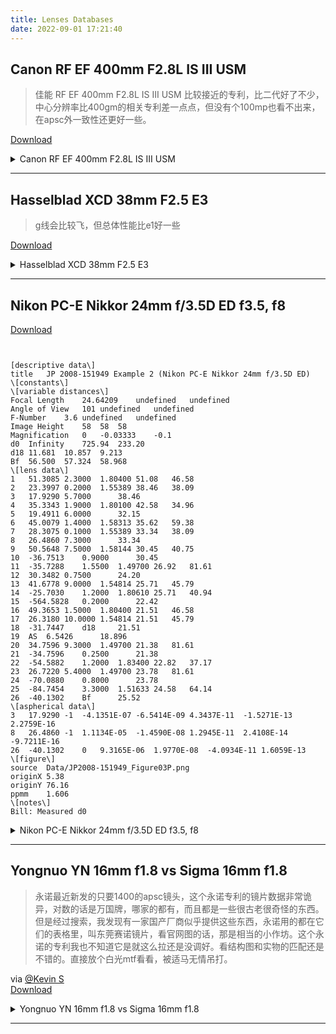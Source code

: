 ```yaml
---
title: Lenses Databases
date: 2022-09-01 17:21:40
---
```


## Canon RF EF 400mm F2.8L IS III USM
> 佳能 RF EF 400mm F2.8L IS III USM 比较接近的专利，比二代好了不少，中心分辨率比400gm的相关专利差一点点，但没有个100mp也看不出来，在apsc外一致性还更好一些。

[Download](https://t.me/cnphotog/1062051)
<details markdown='1'><summary>Canon RF EF 400mm F2.8L IS III USM</summary>
<div class="justified-gallery">

![image.png](https://s2.loli.net/2022/09/03/8sKPLzyeJHorV1U.png)
![image.png](https://s2.loli.net/2022/09/03/PwAubEfWcRD8YFL.png)
![image.png](https://s2.loli.net/2022/09/03/oIKWqyFCgzJedU5.png)
![image.png](https://s2.loli.net/2022/09/03/izVJbT1axUDuN3X.png)
![image.png](https://s2.loli.net/2022/09/03/qhNVkpDvY8PLm3K.png)
![image.png](https://s2.loli.net/2022/09/03/47SzDdbI5mBFPiR.png)
    
</div>
</details>

* * * 

## Hasselblad XCD 38mm F2.5 E3
> g线会比较飞，但总体性能比e1好一些   

[Download ](https://t.me/cnphotog/1062246)
<details markdown='1'><summary>Hasselblad XCD 38mm F2.5 E3</summary>
<div class="justified-gallery">

![image.png](https://s2.loli.net/2022/09/03/YqHjBMcDlXCufVb.png)
![image.png](https://s2.loli.net/2022/09/03/bAdTHIP1kyCOie5.png)
![image.png](https://s2.loli.net/2022/09/03/T6c5oaGDOLsCvbt.png)
![image.png](https://s2.loli.net/2022/09/03/ofqZdH3svpwGD9B.png)
![image.png](https://s2.loli.net/2022/09/03/xvdTZ1uqUYLfMSD.png)

</div>
</details>

* * *

## Nikon PC-E Nikkor 24mm f/3.5D ED f3.5, f8
[Download](https://t.me/cnphotog/1061417)  
```TXT


[descriptive data\]
title	JP 2008-151949 Example 2 (Nikon PC-E Nikkor 24mm f/3.5D ED)
\[constants\]
\[variable distances\]
Focal Length	24.64209	undefined	undefined
Angle of View	101	undefined	undefined
F-Number	3.6	undefined	undefined
Image Height	58	58	58
Magnification	0	-0.03333	-0.1
d0	Infinity	725.94	233.20
d18	11.681	10.857	9.213
Bf	56.500	57.324	58.968
\[lens data\]
1	51.3085	2.3000	1.80400	51.08	46.58
2	23.3997	0.2000	1.55389	38.46	38.09
3	17.9290	5.7000		38.46
4	35.3343	1.9000	1.80100	42.58	34.96
5	19.4911	6.0000		32.15
6	45.0079	1.4000	1.58313	35.62	59.38
7	28.3075	0.1000	1.55389	33.34	38.09
8	26.4860	7.3000		33.34	
9	50.5648	7.5000	1.58144	30.45	40.75
10	-36.7513	0.9000		30.45
11	-35.7288	1.5500	1.49700	26.92	81.61
12	30.3482	0.7500		24.20	
13	41.6778	9.0000	1.54814	25.71	45.79
14	-25.7030	1.2000	1.80610	25.71	40.94
15	-564.5828	0.2000		22.42	
16	49.3653	1.5000	1.80400	21.51	46.58
17	26.3180	10.0000	1.54814	21.51	45.79
18	-31.7447	d18		21.51
19	AS	6.5426		18.896
20	34.7596	9.3000	1.49700	21.38	81.61
21	-34.7596	0.2500		21.38
22	-54.5882	1.2000	1.83400	22.82	37.17
23	26.7220	5.4000	1.49700	23.78	81.61
24	-70.0880	0.8000		23.78	
25	-84.7454	3.3000	1.51633	24.58	64.14
26	-40.1302	Bf		25.52	
\[aspherical data\]
3	17.9290	-1	-4.1351E-07	-6.5414E-09	4.3437E-11	-1.5271E-13	2.2759E-16
8	26.4860	-1	1.1134E-05	-1.4590E-08	1.2945E-11	2.4108E-14	-9.7211E-16
26	-40.1302	0	9.3165E-06	1.9770E-08	-4.0934E-11	1.6059E-13	
\[figure\]
source	Data/JP2008-151949_Figure03P.png
originX	5.38
originY	76.16
ppmm	1.606
\[notes\]
Bill: Measured d0 
```

<details markdown='1'><summary>Nikon PC-E Nikkor 24mm f/3.5D ED f3.5, f8</summary>
<div class="justified-gallery">

![image.png](https://s2.loli.net/2022/09/02/E4JPGwbmAxzRI1r.png)
![image.png](https://s2.loli.net/2022/09/02/I2QSduNosKTHpgW.png)
![image.png](https://s2.loli.net/2022/09/02/gRkia5729OhXzFP.png)
![image.png](https://s2.loli.net/2022/09/02/Ys8mMQ1tJDISXfo.png)
![image.png](https://s2.loli.net/2022/09/02/7PECzNxhsiK3oBD.png)
![image.png](https://s2.loli.net/2022/09/02/pfq7KYcsLZeVM5l.png)

</div>
</details>



* * *

## Yongnuo YN 16mm f1.8 vs Sigma 16mm f1.8
> 永诺最近新发的只要1400的apsc镜头，这个永诺专利的镜片数据非常诡异，对数的话是万国牌，哪家的都有，而且都是一些很古老很奇怪的东西。但是经过搜索，我发现有一家国产厂商似乎提供这些东西，永诺用的都在它们的表格里，叫东莞赛诺镜片，看官网图的话，那是相当的小作坊。这个永诺的专利我也不知道它是就这么拉还是没调好。看结构图和实物的匹配还是不错的。直接放个白光mtf看看，被适马无情吊打。  

via [@Kevin S](https://t.me/cnphotog/1060804)   
[Download](https://t.me/cnphotog/1060807)
<details markdown='1'><summary>Yongnuo YN 16mm f1.8 vs Sigma 16mm f1.8</summary>
<div class="justified-gallery">

![Yongnuo YN 16mm](https://s2.loli.net/2022/09/01/KRqOlNAfwgxCz3p.png)
![Sigma 16mm](https://s2.loli.net/2022/09/01/97qIRwsQplHfv3W.png)
![Yongnuo YN 16mm](https://s2.loli.net/2022/09/01/iagJ5fwt1eToQnK.png)
![Sigma 16mm](https://s2.loli.net/2022/09/01/PxBuR7pkUAFNrgE.png)
</div>
    
</details>

* * *

